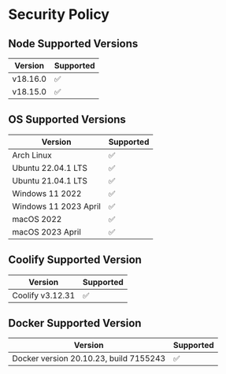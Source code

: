 # Security Policy

## Node Supported Versions

| Version | Supported          |
| ------- | ------------------ |
| v18.16.0   | :white_check_mark: |
| v18.15.0   | :white_check_mark: |

## OS Supported Versions

| Version               | Supported          |
| --------------------- | ------------------ |
| Arch Linux            | :white_check_mark: |
| Ubuntu 22.04.1 LTS    | :white_check_mark: |
| Ubuntu 21.04.1 LTS    | :white_check_mark: |
| Windows 11 2022       | :white_check_mark: |
| Windows 11 2023 April | :white_check_mark: |
| macOS 2022            | :white_check_mark: |
| macOS 2023 April      | :white_check_mark: |

## Coolify Supported Version

| Version | Supported          |
| ------- | ------------------ |
| Coolify v3.12.31 | :white_check_mark: |

## Docker Supported Version

| Version | Supported          |
| ------- | ------------------ |
| Docker version 20.10.23, build 7155243   | :white_check_mark: |
